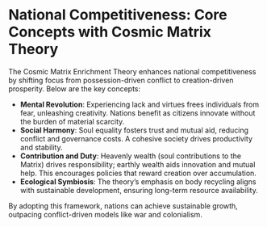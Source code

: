 # National Competitiveness: Core Concepts with Cosmic Matrix Theory

The Cosmic Matrix Enrichment Theory enhances national competitiveness by shifting focus from possession-driven conflict to creation-driven prosperity. Below are the key concepts:

- **Mental Revolution**: Experiencing lack and virtues frees individuals from fear, unleashing creativity. Nations benefit as citizens innovate without the burden of material scarcity.
- **Social Harmony**: Soul equality fosters trust and mutual aid, reducing conflict and governance costs. A cohesive society drives productivity and stability.
- **Contribution and Duty**: Heavenly wealth (soul contributions to the Matrix) drives responsibility; earthly wealth aids innovation and mutual help. This encourages policies that reward creation over accumulation.
- **Ecological Symbiosis**: The theory’s emphasis on body recycling aligns with sustainable development, ensuring long-term resource availability.

By adopting this framework, nations can achieve sustainable growth, outpacing conflict-driven models like war and colonialism.
